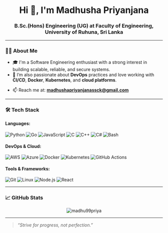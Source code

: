 <h1 align="center">Hi 👋, I'm Madhusha Priyanjana</h1>
<h3 align="center">B.Sc.(Hons) Engineering (UG) at Faculty of Engineering, University of Ruhuna, Sri Lanka</h3>

---
<!--- <p align="center"> <img src="https://komarev.com/ghpvc/?username=madhu99priya&label=Profile%20views&color=0e75b6&style=flat" alt="madhu99priya" /> </p> --->
### 👩‍💻 About Me

- 🎓 I'm a Software Engineering enthusiast with a strong interest in building scalable, reliable, and secure systems.
- 🔧 I’m also passionate about **DevOps** practices and love working with **CI/CD**, **Docker**, **Kubernetes**, and **cloud platforms**.
<!--- 🌱 Currently learning more about **microservices**, **Terraform**, and **Golang**. --->
<!--- 💬 Ask me about anything related to **Web Development**, **Automation**, **CI/CD**, or **Cloud-native tools**.-->
- 📫 Reach me at: **madhushapriyanjanassck@gmail.com**
<!--- 🌐 Portfolio (optional): [your-portfolio-link] --->
---

### 🛠️ Tech Stack

#### Languages:
![Python](https://img.shields.io/badge/Python-3776AB?style=flat&logo=python&logoColor=white)
![Go](https://img.shields.io/badge/Go-00ADD8?style=flat&logo=go&logoColor=white)
![JavaScript](https://img.shields.io/badge/JavaScript-F7DF1E?style=flat&logo=javascript&logoColor=black)
![C](https://img.shields.io/badge/C-00599C?style=flat&logo=c&logoColor=white)
![C++](https://img.shields.io/badge/C++-00599C?style=flat&logo=c%2b%2b&logoColor=white)
![C#](https://img.shields.io/badge/C%23-239120?style=flat&logo=c-sharp&logoColor=white)
![Bash](https://img.shields.io/badge/Bash-4EAA25?style=flat&logo=gnu-bash&logoColor=white)

#### DevOps & Cloud:
![AWS](https://img.shields.io/badge/AWS-232F3E?style=flat&logo=amazon-aws&logoColor=white)
![Azure](https://img.shields.io/badge/Microsoft%20Azure-0089D6?style=flat&logo=microsoft-azure&logoColor=white) 
![Docker](https://img.shields.io/badge/Docker-2496ED?style=flat&logo=docker&logoColor=white)
![Kubernetes](https://img.shields.io/badge/Kubernetes-326CE5?style=flat&logo=kubernetes&logoColor=white)
![GitHub Actions](https://img.shields.io/badge/GitHub%20Actions-2088FF?style=flat&logo=github-actions&logoColor=white)
<!---![Terraform](https://img.shields.io/badge/Terraform-623CE4?style=flat&logo=terraform&logoColor=white) --->

#### Tools & Frameworks:
![Git](https://img.shields.io/badge/Git-F05032?style=flat&logo=git&logoColor=white)
![Linux](https://img.shields.io/badge/Linux-FCC624?style=flat&logo=linux&logoColor=black)
![Node.js](https://img.shields.io/badge/Node.js-339933?style=flat&logo=nodedotjs&logoColor=white)
![React](https://img.shields.io/badge/React-61DAFB?style=flat&logo=react&logoColor=black)
<!---![Postman](https://img.shields.io/badge/Postman-FF6C37?style=flat&logo=postman&logoColor=white) -->

---

### 📈 GitHub Stats

<p align="center">
  <img src="https://github-readme-stats.vercel.app/api?username=madhu99priya&show_icons=true&theme=radical" alt="madhu99priya" />
  <br />
  <!---<img src="https://streak-stats.demolab.com?user=madhu99priya&theme=radical" alt="GitHub Streak" /> --->
</p>

---

<!--### 🌍 Connect with Me

[![LinkedIn](https://img.shields.io/badge/LinkedIn-blue?style=flat&logo=linkedin&logoColor=white)](https://linkedin.com/in/your-link)
---  --->

> _“Strive for progress, not perfection.”_

